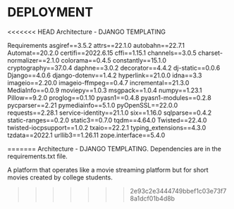 # DEPLOYMENT

<<<<<<< HEAD
Architecture - DJANGO TEMPLATING

Requirements
asgiref==3.5.2
attrs==22.1.0
autobahn==22.7.1
Automat==20.2.0
certifi==2022.6.15
cffi==1.15.1
channels==3.0.5
charset-normalizer==2.1.0
colorama==0.4.5
constantly==15.1.0
cryptography==37.0.4
daphne==3.0.2
decorator==4.4.2
dj-static==0.0.6
Django==4.0.6
django-dotenv==1.4.2
hyperlink==21.0.0
idna==3.3
imageio==2.20.0
imageio-ffmpeg==0.4.7
incremental==21.3.0
MediaInfo==0.0.9
moviepy==1.0.3
msgpack==1.0.4
numpy==1.23.1
Pillow==9.2.0
proglog==0.1.10
pyasn1==0.4.8
pyasn1-modules==0.2.8
pycparser==2.21
pymediainfo==5.1.0
pyOpenSSL==22.0.0
requests==2.28.1
service-identity==21.1.0
six==1.16.0
sqlparse==0.4.2
static-ranges==0.2.0
static3==0.7.0
tqdm==4.64.0
Twisted==22.4.0
twisted-iocpsupport==1.0.2
txaio==22.2.1
typing_extensions==4.3.0
tzdata==2022.1
urllib3==1.26.11
zope.interface==5.4.0

=======
Architecture - DJANGO TEMPLATING.
Dependencies are in the requirements.txt file.

A platform that operates like a movie streaming platform but for short movies created by college students.
>>>>>>> 2e93c2e3444749bbef1c03e73f78a1dcf01b4d8b
